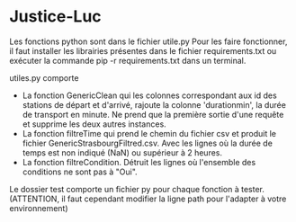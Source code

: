 # Justice-Luc

Les fonctions python sont dans le fichier utile.py
Pour les faire fonctionner, il faut installer les librairies présentes dans le fichier requirements.txt ou exécuter la commande pip -r requirements.txt dans un terminal.


utiles.py comporte
- La fonction GenericClean qui les colonnes correspondant aux id des stations de départ et d'arrivé, rajoute la colonne 'durationmin', la durée de transport en minute. Ne prend que la première sortie d'une requête et supprime les deux autres instances.
- La fonction filtreTime qui prend le chemin du fichier csv et produit le fichier GenericStrasbourgFiltred.csv. Avec les lignes où la durée de temps est non indiqué (NaN) ou supérieur à 2 heures.
- La fonction filtreCondition. Détruit les lignes où l'ensemble des conditions ne sont pas à "Oui".

Le dossier test comporte un fichier py pour chaque fonction à tester. (ATTENTION, il faut cependant modifier la ligne path pour l'adapter à votre environnement)
